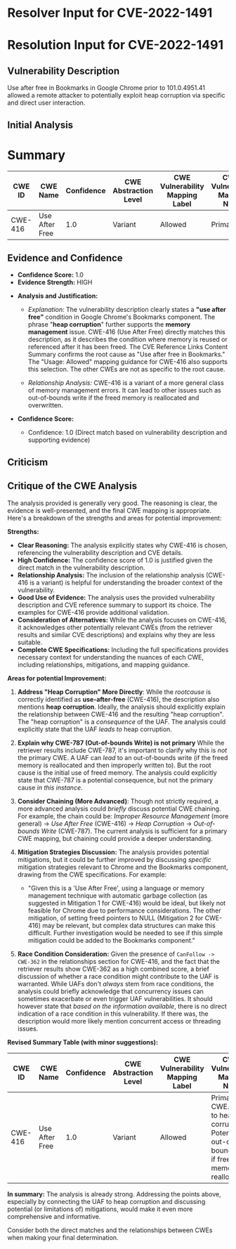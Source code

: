 # Resolver Input for CVE-2022-1491

# Resolution Input for CVE-2022-1491

## Vulnerability Description
Use after free in Bookmarks in Google Chrome prior to 101.0.4951.41 allowed a remote attacker to potentially exploit heap corruption via specific and direct user interaction.

## Initial Analysis
# Summary
| CWE ID | CWE Name | Confidence | CWE Abstraction Level | CWE Vulnerability Mapping Label | CWE-Vulnerability Mapping Notes |
|---|---|---|---|---|---|
| CWE-416 | Use After Free | 1.0 | Variant | Allowed | Primary CWE |

## Evidence and Confidence

*   **Confidence Score:** 1.0
*   **Evidence Strength:** HIGH

- **Analysis and Justification:**  
  - *Explanation:* The vulnerability description clearly states a **"use after free"** condition in Google Chrome's Bookmarks component. The phrase "**heap corruption**" further supports the **memory management** issue. CWE-416 (Use After Free) directly matches this description, as it describes the condition where memory is reused or referenced after it has been freed. The CVE Reference Links Content Summary confirms the root cause as "Use after free in Bookmarks." The "Usage: Allowed" mapping guidance for CWE-416 also supports this selection. The other CWEs are not as specific to the root cause.
  
  - *Relationship Analysis:* CWE-416 is a variant of a more general class of memory management errors. It can lead to other issues such as out-of-bounds write if the freed memory is reallocated and overwritten.

- **Confidence Score:**  
  - Confidence: 1.0 (Direct match based on vulnerability description and supporting evidence)

## Criticism
## Critique of the CWE Analysis

The analysis provided is generally very good. The reasoning is clear, the evidence is well-presented, and the final CWE mapping is appropriate. Here's a breakdown of the strengths and areas for potential improvement:

**Strengths:**

*   **Clear Reasoning:** The analysis explicitly states why CWE-416 is chosen, referencing the vulnerability description and CVE details.
*   **High Confidence:** The confidence score of 1.0 is justified given the direct match in the vulnerability description.
*   **Relationship Analysis:** The inclusion of the relationship analysis (CWE-416 is a variant) is helpful for understanding the broader context of the vulnerability.
*   **Good Use of Evidence:** The analysis uses the provided vulnerability description and CVE reference summary to support its choice. The examples for CWE-416 provide additional validation.
*   **Consideration of Alternatives:** While the analysis focuses on CWE-416, it acknowledges other potentially relevant CWEs (from the retriever results and similar CVE descriptions) and explains why they are less suitable.
*   **Complete CWE Specifications:** Including the full specifications provides necessary context for understanding the nuances of each CWE, including relationships, mitigations, and mapping guidance.

**Areas for potential Improvement:**

1.  **Address "Heap Corruption" More Directly**: While the *rootcause* is correctly identified as **use-after-free** (CWE-416), the description also mentions **heap corruption**. Ideally, the analysis should explicitly explain the relationship between CWE-416 and the resulting "heap corruption". The "heap corruption" is a *consequence* of the UAF. The analysis could explicitly state that the UAF *leads to* heap corruption.
2.  **Explain why CWE-787 (Out-of-bounds Write) is not primary** While the retriever results include CWE-787, it's important to clarify why this is *not* the primary CWE. A UAF can *lead* to an out-of-bounds write (if the freed memory is reallocated and then improperly written to). But the root cause is the initial use of freed memory. The analysis could explicitly state that CWE-787 is a potential consequence, but not the primary cause *in this instance*.
3.  **Consider Chaining (More Advanced)**: Though not strictly required, a more advanced analysis could *briefly* discuss potential CWE chaining. For example, the chain could be: *Improper Resource Management* (more general) -> *Use After Free* (CWE-416) -> *Heap Corruption* -> *Out-of-bounds Write* (CWE-787). The current analysis is sufficient for a primary CWE mapping, but chaining could provide a deeper understanding.
4.  **Mitigation Strategies Discussion:** The analysis provides potential mitigations, but it could be further improved by discussing *specific* mitigation strategies relevant to Chrome and the Bookmarks component, drawing from the CWE specifications. For example:

    *   "Given this is a 'Use After Free', using a language or memory management technique with automatic garbage collection (as suggested in Mitigation 1 for CWE-416) would be ideal, but likely not feasible for Chrome due to performance considerations. The other mitigation, of setting freed pointers to NULL (Mitigation 2 for CWE-416) may be relevant, but complex data structures can make this difficult. Further investigation would be needed to see if this simple mitigation could be added to the Bookmarks component."
5.  **Race Condition Consideration:** Given the presence of `CanFollow -> CWE-362` in the relationships section for CWE-416, and the fact that the retriever results show CWE-362 as a high combined score, a brief discussion of whether a race condition might contribute to the UAF is warranted.  While UAFs don't *always* stem from race conditions, the analysis could briefly acknowledge that concurrency issues can sometimes exacerbate or even trigger UAF vulnerabilities. It should however state that *based on the information available*, there is no direct indication of a race condition in this vulnerability. If there was, the description would more likely mention concurrent access or threading issues.

**Revised Summary Table (with minor suggestions):**

| CWE ID | CWE Name | Confidence | CWE Abstraction Level | CWE Vulnerability Mapping Label | CWE-Vulnerability Mapping Notes |
|---|---|---|---|---|---|
| CWE-416 | Use After Free | 1.0 | Variant | Allowed | Primary CWE. Leads to heap corruption. Potential for out-of-bounds write if freed memory is reallocated. |

**In summary:** The analysis is already strong. Addressing the points above, especially by connecting the UAF to heap corruption and discussing potential (or limitations of) mitigations, would make it even more comprehensive and informative.

Consider both the direct matches and the relationships between CWEs
when making your final determination.
        